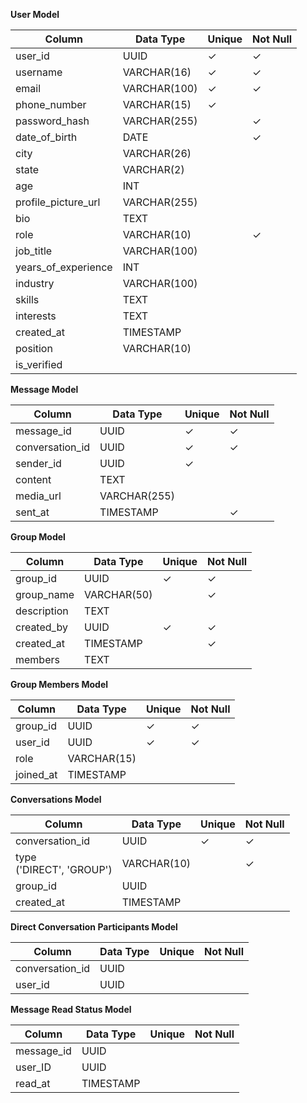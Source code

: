 **User Model**

| Column              | Data Type    | Unique | Not Null |
| ------------------- | ------------ | ------ | -------- |
| user_id             | UUID         | ✓      | ✓        |
| username            | VARCHAR(16)  | ✓      | ✓        |
| email               | VARCHAR(100) | ✓      | ✓        |
| phone_number        | VARCHAR(15)  | ✓      |          |
| password_hash       | VARCHAR(255) |        | ✓        |
| date_of_birth       | DATE         |        | ✓        |
| city                | VARCHAR(26)  |        |          |
| state               | VARCHAR(2)   |        |          |
| age                 | INT          |        |          |
| profile_picture_url | VARCHAR(255) |        |          |
| bio                 | TEXT         |        |          |
| role                | VARCHAR(10)  |        | ✓        |
| job_title           | VARCHAR(100) |        |          |
| years_of_experience | INT          |        |          |
| industry            | VARCHAR(100) |        |          |
| skills              | TEXT         |        |          |
| interests           | TEXT         |        |          |
| created_at          | TIMESTAMP    |        |          |
| position            | VARCHAR(10)  |        |          |
| is_verified         |              |        |          |


**Message Model**

| Column          | Data Type    | Unique | Not Null |
| --------------- | ------------ | ------ | -------- |
| message_id      | UUID         | ✓      | ✓        |
| conversation_id | UUID         | ✓      | ✓        |
| sender_id       | UUID         | ✓      |          |
| content         | TEXT         |        |          |
| media_url       | VARCHAR(255) |        |          |
| sent_at         | TIMESTAMP    |        | ✓        |


**Group Model**

| Column      | Data Type   | Unique | Not Null |
| ----------- | ----------- | ------ | -------- |
| group_id    | UUID        | ✓      | ✓        |
| group_name  | VARCHAR(50) |        | ✓        |
| description | TEXT        |        |          |
| created_by  | UUID        | ✓      | ✓        |
| created_at  | TIMESTAMP   |        | ✓        |
| members     | TEXT        |        |          |

**Group Members Model**

| Column    | Data Type   | Unique | Not Null |
| --------- | ----------- | ------ | -------- |
| group_id  | UUID        | ✓      | ✓        |
| user_id   | UUID        | ✓      | ✓        |
| role      | VARCHAR(15) |        |          |
| joined_at | TIMESTAMP   |        |          |

**Conversations Model**

| Column                      | Data Type   | Unique | Not Null |
| --------------------------- | ----------- | ------ | -------- |
| conversation_id             | UUID        | ✓      | ✓        |
| type<br>('DIRECT', 'GROUP') | VARCHAR(10) |        | ✓        |
| group_id                    | UUID        |        |          |
| created_at                  | TIMESTAMP   |        |          |

**Direct Conversation Participants Model**

| Column          | Data Type | Unique | Not Null |
| --------------- | --------- | ------ | -------- |
| conversation_id | UUID      |        |          |
| user_id         | UUID      |        |          |

**Message Read Status Model**

| Column     | Data Type | Unique | Not Null |
| ---------- | --------- | ------ | -------- |
| message_id | UUID      |        |          |
| user_ID    | UUID      |        |          |
| read_at    | TIMESTAMP |        |          |
